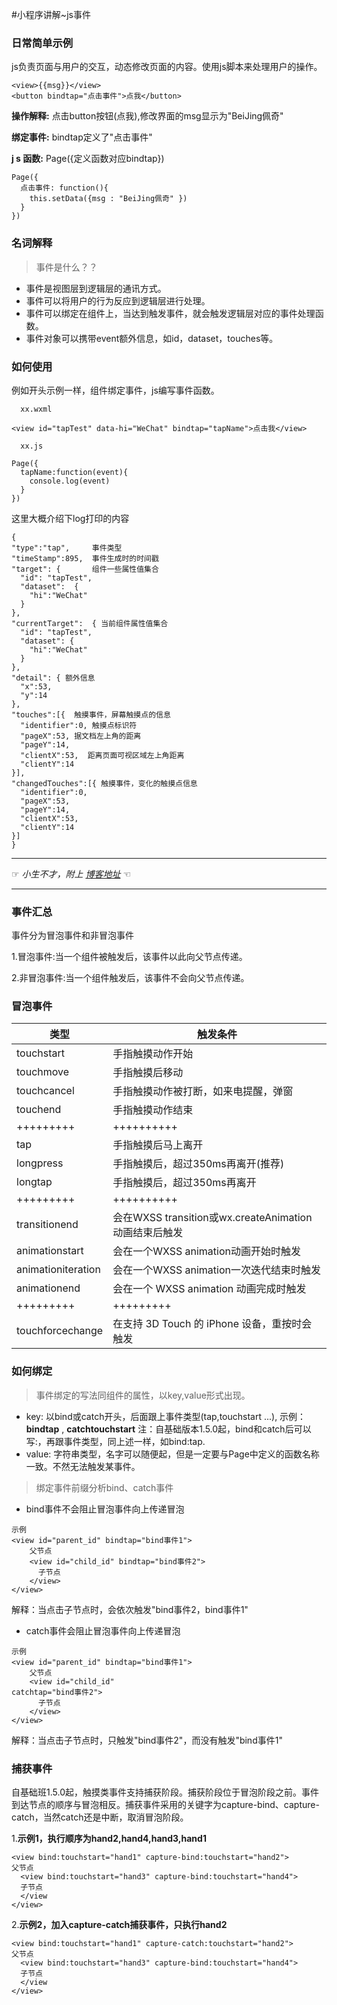 #小程序讲解~js事件
### 日常简单示例
js负责页面与用户的交互，动态修改页面的内容。使用js脚本来处理用户的操作。
```
<view>{{msg}}</view>
<button bindtap="点击事件">点我</button>
```
**操作解释:** 点击button按钮(点我),修改界面的msg显示为"BeiJing佩奇"

**绑定事件:** bindtap定义了"点击事件"

**j s 函数:** Page({定义函数对应bindtap})
```
Page({
  点击事件: function(){
    this.setData({msg : "BeiJing佩奇" })
  }
})
```
### 名词解释
> 事件是什么？？

- 事件是视图层到逻辑层的通讯方式。
- 事件可以将用户的行为反应到逻辑层进行处理。
- 事件可以绑定在组件上，当达到触发事件，就会触发逻辑层对应的事件处理函数。
- 事件对象可以携带event额外信息，如id，dataset，touches等。

### 如何使用
例如开头示例一样，组件绑定事件，js编写事件函数。
```
  xx.wxml

<view id="tapTest" data-hi="WeChat" bindtap="tapName">点击我</view>

  xx.js

Page({
  tapName:function(event){
    console.log(event)
  }
})
```
这里大概介绍下log打印的内容
```
{
"type":"tap",     事件类型
"timeStamp":895,  事件生成时的时间戳
"target": {       组件一些属性值集合
  "id": "tapTest",
  "dataset":  {
    "hi":"WeChat"
  }
},
"currentTarget":  { 当前组件属性值集合
  "id": "tapTest",
  "dataset": {
    "hi":"WeChat"
  }
},
"detail": { 额外信息
  "x":53,
  "y":14
},
"touches":[{  触摸事件，屏幕触摸点的信息
  "identifier":0, 触摸点标识符
  "pageX":53, 据文档左上角的距离
  "pageY":14,
  "clientX":53,  距离页面可视区域左上角距离
  "clientY":14
}],
"changedTouches":[{ 触摸事件，变化的触摸点信息
  "identifier":0,
  "pageX":53,
  "pageY":14,
  "clientX":53,
  "clientY":14
}]
}
```
------------------------------------
  ☞  *小生不才，附上 [博客地址](http://myblog.ia36.cn)*  ☜

------------------------------------

### 事件汇总
事件分为冒泡事件和非冒泡事件

1.冒泡事件:当一个组件被触发后，该事件以此向父节点传递。

2.非冒泡事件:当一个组件触发后，该事件不会向父节点传递。
### 冒泡事件
| 类型  |  触发条件 | 
|---|---|
|  touchstart | 手指触摸动作开始  | 
|  touchmove | 手指触摸后移动  |
| touchcancel  | 手指触摸动作被打断，如来电提醒，弹窗  | 
| touchend  | 手指触摸动作结束  | 
|  +++++++++ | ++++++++++  | 
|  tap | 手指触摸后马上离开  | 
| longpress  | 手指触摸后，超过350ms再离开(推荐)  | 
| longtap  | 手指触摸后，超过350ms再离开  | 
| +++++++++  | ++++++++++  | 
| transitionend  | 会在WXSS transition或wx.createAnimation动画结束后触发  | 
| animationstart  | 会在一个WXSS animation动画开始时触发  | 
| animationiteration  | 会在一个WXSS animation一次迭代结束时触发  |
| animationend  | 会在一个 WXSS animation 动画完成时触发  | 
| +++++++++  |+++++++++   | 
|touchforcechange   |  在支持 3D Touch 的 iPhone 设备，重按时会触发 |  

### 如何绑定
> 事件绑定的写法同组件的属性，以key,value形式出现。

- key: 以bind或catch开头，后面跟上事件类型(tap,touchstart ...),
  示例：**bindtap** , **catchtouchstart** 
  注：自基础版本1.5.0起，bind和catch后可以写:，再跟事件类型，同上述一样，如bind:tap.
- value: 字符串类型，名字可以随便起，但是一定要与Page中定义的函数名称一致。不然无法触发某事件。

> 绑定事件前缀分析bind、catch事件

- bind事件不会阻止冒泡事件向上传递冒泡

```
示例
<view id="parent_id" bindtap="bind事件1">
    父节点
    <view id="child_id" bindtap="bind事件2">
      子节点
    </view>
</view>
```
解释：当点击子节点时，会依次触发"bind事件2，bind事件1"
- catch事件会阻止冒泡事件向上传递冒泡
```
示例
<view id="parent_id" bindtap="bind事件1">
    父节点
    <view id="child_id"
catchtap="bind事件2">
      子节点
    </view>
</view>
```
解释：当点击子节点时，只触发"bind事件2"，而没有触发"bind事件1"

### 捕获事件
自基础班1.5.0起，触摸类事件支持捕获阶段。捕获阶段位于冒泡阶段之前。事件到达节点的顺序与冒泡相反。捕获事件采用的关键字为capture-bind、capture-catch，当然catch还是中断，取消冒泡阶段。

1.**示例1，执行顺序为hand2,hand4,hand3,hand1**

```
<view bind:touchstart="hand1" capture-bind:touchstart="hand2">
父节点
  <view bind:touchstart="hand3" capture-bind:touchstart="hand4">
  子节点
  </view
</view>
```
2.**示例2，加入capture-catch捕获事件，只执行hand2**

```
<view bind:touchstart="hand1" capture-catch:touchstart="hand2">
父节点
  <view bind:touchstart="hand3" capture-bind:touchstart="hand4">
  子节点
  </view
</view>
```
